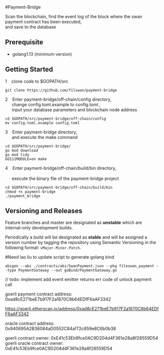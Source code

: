 #Payment-Bridge

Scan the blockchain, find the event log of the block where the swan payment contract has been executed,  <br>
and save to the database

## Prerequisite
- golang1.13 (minimum version)

## Getting Started

1 &ensp;  clone code to $GOPATH/src
```console
git clone https://github.com/filswan/payment-bridge
```

2 &ensp;  Enter payment-bridge/off-chain/config directory, <br>
&ensp;  &ensp;     change config.toml.example to config.toml , <br>
&ensp;  &ensp; input your database parameters and blockchain node address
```console
cd $GOPATH/src/payment-bridge/off-chain/config
mv config.toml.example config.toml
```

3 &ensp;  Enter payment-bridge directory, <br>
&ensp;  &ensp; and execute the make command
```console
cd $GOPATH/src/payment-bridge/
go mod download
go mod tidy
GO111MODULE=on make
```

4 &ensp;  Enter payment-bridge/off-chain/build/bin directory, <br>  
&ensp;  &ensp;  execute the binary file of the payment-bridge project
```console
cd $GOPATH/src/payment-bridge/off-chain/build/bin
chmod +x payment-bridge
./payment_bridge
```

## Versioning and Releases

Feature branches and master are designated as **unstable** which are internal-only development builds.

Periodically a build will be designated as **stable** and will be assigned a version number by tagging the repository
using Semantic Versioning in the following format: `vMajor.Minor.Patch`.



#Need lao liu to update
script to generate golang bind

```
abigen --abi ./contracts/abi/SwanPayment.json --pkg fileswan_payment --type PaymentGateway --out goBind/PaymentGateway.go
```


// todo: implement
add event emitter
returns err code of unlock payment call

goerli payment contract address:
0xad8cE271beE7b917F2a1870C8b64EDfF6aAF3342

https://goerli.etherscan.io/address/0xad8cE271beE7b917F2a1870C8b64EDfF6aAF3342

oracle contract address:
0x940695A2B36084aD0552C84af72c859e8C6b0b38

goerli contract owner: 0xE41c53Eb9fce0AC9D204d4F361e28a8f28559D54  
goerli oracle contract owner: 0xE41c53Eb9fce0AC9D204d4F361e28a8f28559D54